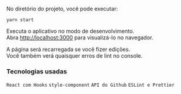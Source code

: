 No diretório do projeto, você pode executar:

`yarn start`

Executa o aplicativo no modo de desenvolvimento.<br />
Abra [http://localhost:3000](http://localhost:3000) para visualizá-lo no navegador.

A página será recarregada se você fizer edições.<br />
Você também verá quaisquer erros de lint no console.

### Tecnologias usadas
`React com Hooks`
`style-component`
`API do Github`
`ESLint e Prettier`

